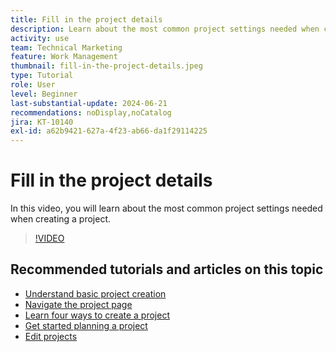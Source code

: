 ```yaml
---
title: Fill in the project details
description: Learn about the most common project settings needed when creating a project.
activity: use
team: Technical Marketing
feature: Work Management
thumbnail: fill-in-the-project-details.jpeg
type: Tutorial
role: User
level: Beginner
last-substantial-update: 2024-06-21
recommendations: noDisplay,noCatalog
jira: KT-10140
exl-id: a62b9421-627a-4f23-ab66-da1f29114225
---
```

# Fill in the project details

In this video, you will learn about the most common project settings needed when creating a project.

>[!VIDEO](https://video.tv.adobe.com/v/3430410/?quality=12&learn=on)


## Recommended tutorials and articles on this topic

* [Understand basic project creation](/help/manage-work/projects/understand-basic-project-creation.md)
* [Navigate the project page](/help/manage-work/projects/navigate-the-project-page.md)
* [Learn four ways to create a project](/help/manage-work/projects/understand-other-ways-to-create-projects.md)
* [Get started planning a project](/help/manage-work/projects/getting-started-plan-a-project.md)
* [Edit projects](https://experienceleague.adobe.com/en/docs/workfront/using/manage-work/projects/manage-projects/edit-projects)
